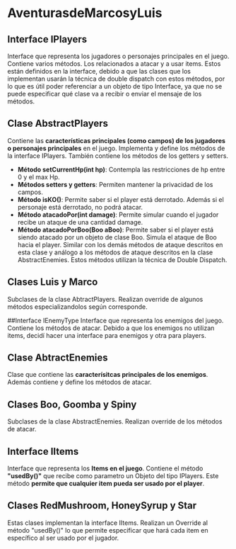# AventurasdeMarcosyLuis

## Interface IPlayers 
Interface que representa los jugadores o personajes principales en el juego.
Contiene varios métodos. Los relacionados a atacar y a usar items. Estos están definidos en la interface, debido a que las clases que los implementan usarán la técnica de double dispatch con estos métodos, por lo que es útil poder referenciar a un objeto de tipo Interface, ya que no se puede especificar qué clase va a recibir o enviar el mensaje de los métodos. 

## Clase AbstractPlayers
Contiene las **características principales (como campos) de los jugadores o personajes principales** en el juego.
Implementa y define los métodos de la interface IPlayers. También contiene los métodos de los getters y setters. 
* **Método setCurrentHp(int hp)**: Contempla las restricciones de hp entre 0 y el max Hp.
* **Métodos setters y getters**: Permiten mantener la privacidad de los campos.
* **Método isKO()**: Permite saber si el player está derrotado. Además si el personaje está derrotado, no podrá atacar.
* **Método atacadoPor(int damage)**: Permite simular cuando el jugador recibe un ataque de una cantidad damage.
* **Método atacadoPorBoo(Boo aBoo)**: Permite saber si el player está siendo atacado por un objeto de clase Boo. Simula el ataque de Boo hacia el player. Similar con los demás métodos de ataque descritos en esta clase y análogo a los métodos de ataque descritos en la clase AbstractEnemies. Estos métodos utilizan la técnica de Double Dispatch.

## Clases Luis y Marco
Subclases de la clase AbtractPlayers. Realizan override de algunos métodos especializandolos según corresponde.

##Interface IEnemyType
Interface que representa los enemigos del juego. Contiene los métodos de atacar. Debido a que los enemigos no utilizan items, decidí hacer una interface para enemigos y otra para players. 

## Clase AbtractEnemies
Clase que contiene las **caracterísitcas principales de los enemigos**. Además contiene y define los métodos de atacar.
## Clases Boo, Goomba y Spiny
Subclases de la clase AbstractEnemies. Realizan override de los métodos de atacar.

## Interface IItems
 Interface que representa los **Items en el juego**.
 Contiene el método **"usedBy()"** que recibe como parametro un Objeto del tipo IPlayers.
Este método **permite que cualquier item pueda ser usado por el player**.

## Clases RedMushroom, HoneySyrup y Star
 Estas clases implementan la interface IItems.
Realizan un Override al método "usedBy()" lo que permite especificar que hará cada item en específico al ser usado por el jugador.


